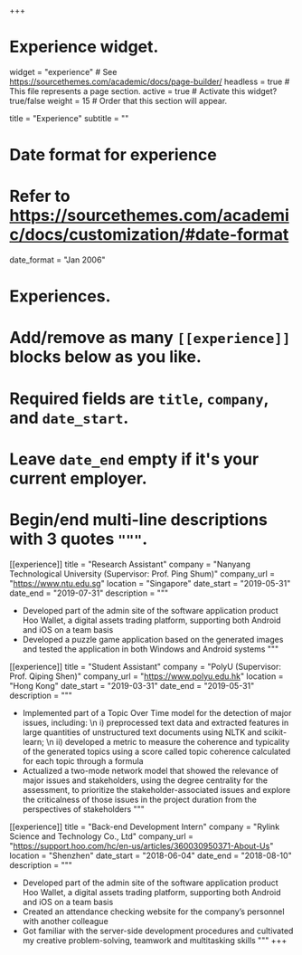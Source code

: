 +++
# Experience widget.
widget = "experience"  # See https://sourcethemes.com/academic/docs/page-builder/
headless = true  # This file represents a page section.
active = true  # Activate this widget? true/false
weight = 15  # Order that this section will appear.

title = "Experience"
subtitle = ""

# Date format for experience
#   Refer to https://sourcethemes.com/academic/docs/customization/#date-format
date_format = "Jan 2006"

# Experiences.
#   Add/remove as many `[[experience]]` blocks below as you like.
#   Required fields are `title`, `company`, and `date_start`.
#   Leave `date_end` empty if it's your current employer.
#   Begin/end multi-line descriptions with 3 quotes `"""`.
[[experience]]
  title = "Research Assistant"
  company = "Nanyang Technological University (Supervisor: Prof. Ping Shum)"
  company_url = "https://www.ntu.edu.sg"
  location = "Singapore"
  date_start = "2019-05-31"
  date_end = "2019-07-31"
  description = """
  * Developed part of the admin site of the software application product Hoo Wallet, a digital assets trading platform, supporting both Android and iOS on a team basis
  * Developed a puzzle game application based on the generated images and tested the application in both Windows and Android systems
  """

[[experience]]
  title = "Student Assistant"
  company = "PolyU (Supervisor: Prof. Qiping Shen)"
  company_url = "https://www.polyu.edu.hk"
  location = "Hong Kong"
  date_start = "2019-03-31"
  date_end = "2019-05-31"
  description = """ 
  * Implemented part of a Topic Over Time model for the detection of major issues, including: \n
  i) preprocessed text data and extracted features in large quantities of unstructured text documents using NLTK and scikit-learn; \n
  ii) developed a metric to measure the coherence and typicality of the generated topics using a score called topic coherence calculated for each topic through a formula
  * Actualized a two-mode network model that showed the relevance of major issues and stakeholders, using the degree centrality for the assessment, to prioritize the stakeholder-associated issues and explore the criticalness of those issues in the project duration from the perspectives of stakeholders
  """
  
[[experience]]
  title = "Back-end Development Intern"
  company = "Rylink Science and Technology Co., Ltd"
  company_url = "https://support.hoo.com/hc/en-us/articles/360030950371-About-Us"
  location = "Shenzhen"
  date_start = "2018-06-04"
  date_end = "2018-08-10"
  description = """ 
  * Developed part of the admin site of the software application product Hoo Wallet, a digital assets trading platform, supporting both Android and iOS on a team basis
  * Created an attendance checking website for the company’s personnel with another colleague
  * Got familiar with the server-side development procedures and cultivated my creative problem-solving, teamwork and multitasking skills
  """
+++
